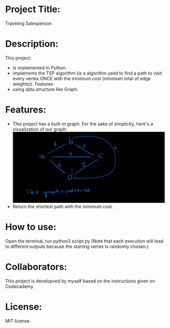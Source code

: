 # Project Title:
Traveling Salesperson

# Description:
This project:
+ is implemented in Python.
+ implements the TSP algorithm (is a algorithm used to find a path to visit every vertex ONCE with the minimum cost (minimum total of edge weights)).
Features
+ using data structure like Graph.

# Features:
+ This project has a built-in graph. For the sake of simplicity, here's a visualization of our graph:
![Image](visualized_graph.jpg)
+ Return the shortest path with the minimum cost.

# How to use:
Open the terminal, run python3 script.py (Note that each execution will lead to different outputs because the starting vertex is randomly chosen.)

# Collaborators: 
This project is developved by myself based on the instructions given on Codecademy.

# License: 
MIT license.